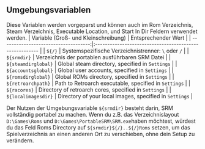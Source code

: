 ## Umgebungsvariablen
Diese Variablen werden vorgeparst und können auch im Rom Verzeichnis, Steam Verzeichnis, Executable Location, und Start In Dir Feldern verwendet werden.
| Variable (Groß- und Kleinschreibung) | Entsprechender Wert                                     |
| ------------------------------------:|:------------------------------------------------------- |
|                               `${/}` | Systemspezifische Verzeichnistrenner: `\` oder `/`     |
|                          `${srmdir}` | Verzeichnis der portablen ausführbaren SRM Datei        |
|                  `${steamdirglobal}` | Global steam directory, specified in `Settings`         |
|                  `${accountsglobal}` | Global user accounts, specified in `Settings`           |
|                   `${romsdirglobal}` | Global ROMs directory, specified in `Settings`          |
|                   `${retroarchpath}` | Path to Retroarch executable, specified in `Settings`   |
|                         `${racores}` | Directory of retroarch cores, specified in `Settings`   |
|                  `${localimagesdir}` | Directory of your local images, specified in `Settings` |


Der Nutzen der Umgebungsvariable `${srmdir}` besteht darin, SRM vollständig portabel zu machen. Wenn du z.B. das Verzeichnislayout `D:\Games\Roms` und `D:\Games\PortableSRM\SRM.exe`haben möchtest, würdest du das Feld Roms Directory auf `${srmdir}${/}..${/}Roms` setzen, um das Spielverzeichnis an einen anderen Ort zu verschieben, ohne dein Setup zu verändern.
